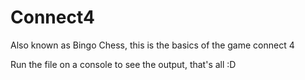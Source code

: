 # Connect4

Also known as Bingo Chess, this is the basics of the game connect 4

Run the file on a console to see the output, that's all :D
